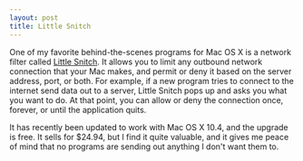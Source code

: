 ```yaml
---
layout: post
title: Little Snitch
---
```

One of my favorite behind-the-scenes programs for Mac OS X is a network filter called [Little Snitch](http://www.obdev.at/products/littlesnitch/). It allows you to limit any outbound network connection that your Mac makes, and permit or deny it based on the server address, port, or both. For example, if a new program tries to connect to the internet send data out to a server, Little Snitch pops up and asks you what you want to do. At that point, you can allow or deny the connection once, forever, or until the application quits.

It has recently been updated to work with Mac OS X 10.4, and the upgrade is free.  It sells for $24.94, but I find it quite valuable, and it gives me peace of mind that no programs are sending out anything I don't want them to.
